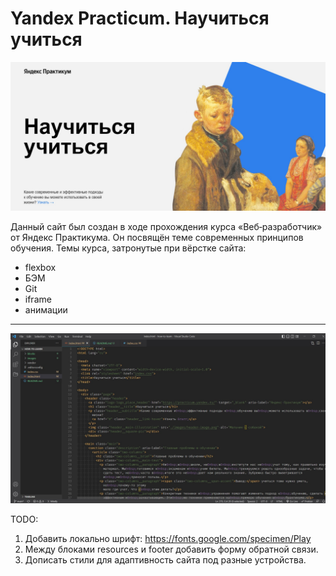 # Yandex Practicum. Научиться учиться

![screenshot](./images/screenshot.jpg)

Данный сайт был создан в ходе прохождения курса «Веб‐разработчик» от Яндекс Практикума. Он посвящён теме современных принципов обучения. Темы курса, затронутые при вёрстке сайта:

- flexbox
- БЭМ
- Git
- iframe
- анимации

---

![index.html](./images/vscode.jpg)

TODO:

1. Добавить локально шрифт: <https://fonts.google.com/specimen/Play>
2. Между блоками resources и footer добавить форму обратной связи.
3. Дописать стили для адаптивность сайта под разные устройства.

